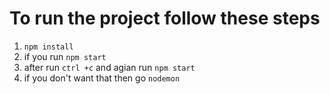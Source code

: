 # To run the project follow these steps
1. `npm install`
2. if you run `npm start` 
3. after run `ctrl +c` and agian run `npm start`
4. if you don't want that then go `nodemon` 
